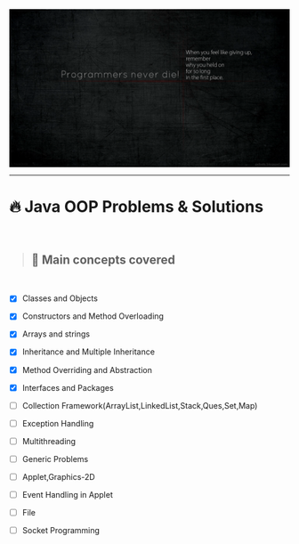 

<!-- ![Java](Image/java.png) -->

<img align="center"  src="Image/java1.png" style="margin:auto;">

___

# :fire: Java OOP Problems & Solutions

</br>

> ## :memo: Main concepts covered
</br>

- [x] Classes and Objects
- [x] Constructors and Method Overloading
- [x] Arrays and strings
- [x] Inheritance and Multiple Inheritance
- [x] Method Overriding and Abstraction
- [x] Interfaces and Packages
- [ ] Collection Framework(ArrayList,LinkedList,Stack,Ques,Set,Map)
- [ ] Exception Handling
- [ ] Multithreading
- [ ] Generic Problems
- [ ] Applet,Graphics-2D
- [ ] Event Handling in Applet
- [ ] File
- [ ] Socket Programming

